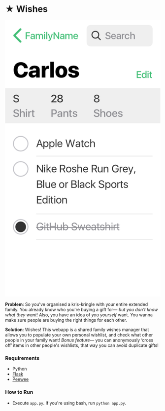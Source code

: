 # ★ Wishes

![Screen shot of the webapp](https://raw.githubusercontent.com/cjmlgrto/wishes/master/static/assets/screenshot.png)

**Problem**: So you've organised a kris-kringle with your entire extended family. You already know who you're buying a gift for— *but you don't know what they want*! Also, you have an idea of *you yourself* want. You wanna make sure people are buying the right things for each other.

**Solution**: Wishes! This webapp is a shared family wishes manager that allows you to populate your own personal wishlist, and check what other people in your family want! *Bonus feature*— you can anonymously ‘cross off’ items in other people's wishlists, that way you can avoid duplicate gifts!

### Requirements

- Python
- [Flask](http://flask.pocoo.org)
- [Peewee](https://github.com/coleifer/peewee)

### How to Run

- Execute `app.py`. If you're using bash, run `python app.py`.